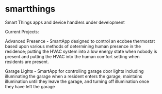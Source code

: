 # smartthings
Smart Things apps and device handlers under development

Current Projects:

Advanced Presence - SmartApp designed to control an ecobee thermostat based upon various methods of determining human presence in the residence; putting the HVAC system into a low energy state when nobody is present and putting the HVAC into the human comfort setting when residents are present.

Garage Lights - SmartApp for controlling garage door lights including illuminating the garage when a resident enters the garage, maintains illumination until they leave the garage, and turning off illumination once they have left the garage
